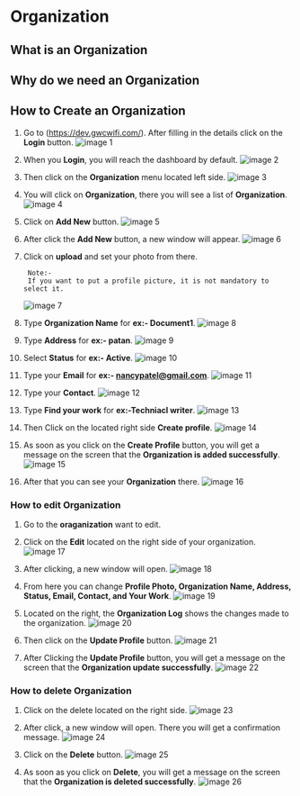 # Organization

## What is an Organization
## Why do we need an Organization
## How to Create an Organization
1. Go to (https://dev.gwcwifi.com/). After filling in the details click on the **Login** button.
 ![image 1](./images/image-1.PNG)

2. When you **Login**, you will reach the dashboard by default.
![image 2](./images/image-2.PNG)

3. Then click on the **Organization** menu located left side.
![image 3](./images/image-3.png)

4. You will click on **Organization**, there you will see a list of **Organization**.
![image 4](./images/image-4.PNG)

5. Click on **Add New** button.
![image 5](./images/image-5.png)

6. After click the **Add New** button, a new window will appear.
![image 6](./images/image-6.PNG)

7. Click on **upload** and set your photo from there. 
   ``` 
    Note:-
    If you want to put a profile picture, it is not mandatory to select it.
   ```
   ![image 7](./images/image-7.png)

8. Type **Organization Name** for **ex:- Document1**.
![image 8](./images/image-8.png)

9. Type **Address** for **ex:- patan**.
![image 9](./images/image-9.png)

10. Select **Status** for **ex:- Active**.
![image 10](./images/image-10.png)

11. Type your **Email** for **ex:- nancypatel@gmail.com**.
![image 11](./images/image-11.png)

12. Type your **Contact**.
![image 12](./images/image-12.png)

13. Type **Find your work** for **ex:-Techniacl writer**.
![image 13](./images/image-13.png)

14. Then Click on the located right side **Create profile**.
![image 14](./images/image-14.png)

15. As soon as you click on the **Create Profile** button, you will get a message on the screen that the **Organization is added successfully**.
![image 15](./images/image-15.png)

16. After that you can see your **Organization** there.
![image 16](./images/image-16.png)

### How to edit Organization
1. Go to the **oraganization** want to edit.
2. Click on the **Edit** located on the right side of your organization.
![image 17](./images/image-17.png)

3. After clicking, a new window will open.
![image 18](./images/image-18.PNG)

4. From here you can change **Profile Photo, Organization Name, Address, Status, Email, Contact, and Your Work**.
![image 19](./images/image-19.png)

5. Located on the right, the **Organization Log** shows the changes made to the organization.
![image 20](./images/image-20.png)

6. Then click on the **Update Profile** button.
![image 21](./images/image-21.png)

7. After Clicking the **Update Profile** button, you will get a message on the screen that the **Organization update successfully**.
![image 22](./images/image-22.png)

### How to delete Organization
1. Click on the delete located on the right side.
![image 23](./images/image-23.png)

2. After click, a new window will open. There you will get a confirmation message.
![image 24](./images/image-24.png)

3. Click on the **Delete** button.
![image 25](./images/image-25.png)

4. As soon as you click on **Delete**, you will get a message on the screen that the **Organization is deleted successfully**.
![image 26](./images/image-26.png)
